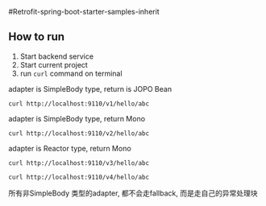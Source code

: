#Retrofit-spring-boot-starter-samples-inherit

## How to run
1. Start backend service
2. Start current project
3. run `curl` command on terminal

adapter is SimpleBody type, return is JOPO Bean
``` shell
curl http://localhost:9110/v1/hello/abc 
```

adapter is SimpleBody type, return Mono
``` shell
curl http://localhost:9110/v2/hello/abc
```

adapter is Reactor type, return Mono
``` shell
curl http://localhost:9110/v3/hello/abc
```

``` shell
curl http://localhost:9110/v4/hello/abc
```

所有非SimpleBody 类型的adapter, 都不会走fallback, 而是走自己的异常处理块 

